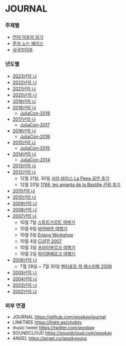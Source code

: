 JOURNAL
=======

### 주제별
 * [언어 덕후의 일기](https://github.com/wookay/journal/wiki/언어-덕후의-일기)
 * [혼자 노는 베이스](https://github.com/wookay/journal/wiki/혼자-노는-베이스)
 * [삼국지덕후](https://github.com/wookay/journal/wiki/삼국지덕후)

### 년도별
 * [2023년의 나](https://github.com/wookay/journal/wiki/2023년의-나)
 * [2022년의 나](https://github.com/wookay/journal/wiki/2022년의-나)
 * [2021년의 나](https://github.com/wookay/journal/wiki/2021년의-나)
 * [2020년의 나](https://github.com/wookay/journal/wiki/2020년의-나)
 * [2019년의 나](https://github.com/wookay/journal/wiki/2019년의-나)
 * [2018년의 나](https://github.com/wookay/journal/wiki/2018년의-나)
   - [JuliaCon-2018](https://github.com/wookay/journal/wiki/JuliaCon-2018)
 * [2017년의 나](https://github.com/wookay/journal/wiki/2017년의-나)
   - [JuliaCon-2017](https://github.com/wookay/journal/wiki/JuliaCon-2017)
 * [2016년의 나](https://github.com/wookay/journal/wiki/2016년의-나)
   - [JuliaCon-2016](https://github.com/wookay/journal/wiki/JuliaCon-2016)
 * [2015년의 나](https://github.com/wookay/journal/wiki/2015년의-나)
   - [JuliaCon-2015](https://github.com/wookay/journal/wiki/JuliaCon-2015)
 * [2014년의 나](https://github.com/wookay/journal/wiki/2014년의-나)
   - [JuliaCon-2014](https://github.com/wookay/journal/wiki/JuliaCon-2014)
 * [2013년의 나](https://github.com/wookay/journal/wiki/2013년의-나)
 * [2012년의 나](https://github.com/wookay/journal/wiki/2012년의-나)
   - 12월 21일, 30일 [사라 바라스 La Pepa 공연 후기](https://github.com/wookay/journal/wiki/사라-바라스-La-Pepa-공연-후기)
   - 12월 20일 [1789, les amants de la Bastille 관람 후기](https://github.com/wookay/journal/wiki/1789,-les-amants-de-la-Bastille-관람-후기)
 * [2011년의 나](https://github.com/wookay/journal/wiki/2011년의-나)
 * [2010년의 나](https://github.com/wookay/journal/wiki/2010년의-나)
 * [2009년의 나](https://github.com/wookay/journal/wiki/2009년의-나)
 * [2008년의 나](https://github.com/wookay/journal/wiki/2008년의-나)
 * [2007년의 나](https://github.com/wookay/journal/wiki/2007년의-나)
   - 10월 7일 [스튜트가르트 여행기](https://github.com/wookay/journal/wiki/스튜트가르트-여행기)
   - 10월 6일 [바덴바덴 여행기](https://github.com/wookay/journal/wiki/바덴바덴-여행기)
   - 10월 5일 [Erlang Workshop](https://github.com/wookay/journal/wiki/Erlang-Workshop)
   - 10월 4일 [CUFP 2007](https://github.com/wookay/journal/wiki/CUFP-2007)
   - 10월 3일 [프라이부르크 여행기](https://github.com/wookay/journal/wiki/프라이부르크-여행기)
   - 10월 2일 [하이델베르크 여행기](https://github.com/wookay/journal/wiki/하이델베르크-여행기)
 * [2006년의 나](https://github.com/wookay/journal/wiki/2006년의-나)
   - 7월 28일 ~ 7월 30일 [펜타포트 락 페스티벌 2006](https://github.com/wookay/journal/wiki/펜타포트-락-페스티벌-2006)
 * [2005년의 나](https://github.com/wookay/journal/wiki/2005년의-나)
 * [2004년의 나](https://github.com/wookay/journal/wiki/2004년의-나)
 * [2003년의 나](https://github.com/wookay/journal/wiki/2003년의-나)
 * [2002년의 나](https://github.com/wookay/journal/wiki/2002년의-나)



### 외부 연결
* JOURNAL  https://github.com/wookay/journal
* LINKTREE  https://linktr.ee/chobtv
* music tweet  https://twitter.com/wookay
* SOUNDCLOUD  https://soundcloud.com/wookay
* ANGEL  https://angel.co/wookyoung
